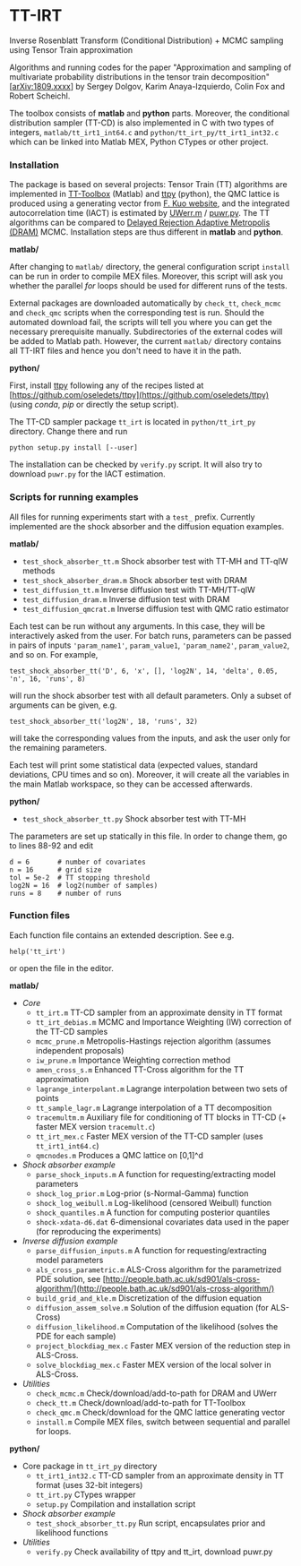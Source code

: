 # TT-IRT
Inverse Rosenblatt Transform (Conditional Distribution) + MCMC sampling using Tensor Train approximation

Algorithms and running codes for the paper "Approximation and sampling of multivariate probability distributions in the tensor train decomposition" [[arXiv:1809.xxxx](http://arxiv.org/abs/)] by Sergey Dolgov, Karim Anaya-Izquierdo, Colin Fox and Robert Scheichl.

The toolbox consists of **matlab** and **python** parts. Moreover, the conditional distribution sampler (TT-CD) is also implemented in C with two types of integers, `matlab/tt_irt1_int64.c` and `python/tt_irt_py/tt_irt1_int32.c` which can be linked into Matlab MEX, Python CTypes or other project.

### Installation

The package is based on several projects: Tensor Train (TT) algorithms are implemented in [TT-Toolbox](https://github.com/oseledets/TT-Toolbox) (Matlab) and [ttpy](https://github.com/oseledets/ttpy) (python), the QMC lattice is produced using a generating vector from [F. Kuo website](http://web.maths.unsw.edu.au/~fkuo/lattice/index.html), and the integrated autocorrelation time (IACT) is estimated by [UWerr.m](https://www.physik.hu-berlin.de/de/com/ALPHAsoft) / [puwr.py](https://github.com/dhesse/py-uwerr).
The TT algorithms can be compared to [Delayed Rejection Adaptive Metropolis (DRAM)](http://helios.fmi.fi/~lainema/dram/) MCMC.
Installation steps are thus different in **matlab** and **python**.

**matlab/**

After changing to `matlab/` directory, the general configuration script `install` can be run in order to compile MEX files.
Moreover, this script will ask you whether the parallel *for* loops should be used for different runs of the tests.

External packages are downloaded automatically by `check_tt`, `check_mcmc` and `check_qmc` scripts when the corresponding test is run. Should the automated download fail, the scripts will tell you where you can get the necessary prerequisite manually.
Subdirectories of the external codes will be added to Matlab path.
However, the current `matlab/` directory contains all TT-IRT files and hence you don't need to have it in the path.


**python/**

First, install [ttpy](https://github.com/oseledets/ttpy) following any of the recipes listed at [https://github.com/oseledets/ttpy](https://github.com/oseledets/ttpy) (using *conda*, *pip* or directly the setup script).

The TT-CD sampler package `tt_irt` is located in `python/tt_irt_py` directory. Change there and run
```
python setup.py install [--user]
```
The installation can be checked by `verify.py` script. It will also try to download `puwr.py` for the IACT estimation.


### Scripts for running examples

All files for running experiments start with a `test_` prefix. Currently implemented are the shock absorber and the diffusion equation examples.

**matlab/**
 * `test_shock_absorber_tt.m`       Shock absorber test with TT-MH and TT-qIW methods
 * `test_shock_absorber_dram.m`     Shock absorber test with DRAM
 * `test_diffusion_tt.m`            Inverse diffusion test with TT-MH/TT-qIW
 * `test_diffusion_dram.m`          Inverse diffusion test with DRAM
 * `test_diffusion_qmcrat.m`        Inverse diffusion test with QMC ratio estimator

Each test can be run without any arguments. In this case, they will be interactively asked from the user. For batch runs, parameters can be passed in pairs of inputs ``'param_name1'``, ``param_value1``, ``'param_name2'``, ``param_value2``, and so on. For example,
```
test_shock_absorber_tt('D', 6, 'x', [], 'log2N', 14, 'delta', 0.05, 'n', 16, 'runs', 8)
```
will run the shock absorber test with all default parameters. Only a subset of arguments can be given, e.g.
```
test_shock_absorber_tt('log2N', 18, 'runs', 32)
```
will take the corresponding values from the inputs, and ask the user only for the remaining parameters.

Each test will print some statistical data (expected values, standard deviations, CPU times and so on).
Moreover, it will create all the variables in the main Matlab workspace, so they can be accessed afterwards.


**python/**
 * `test_shock_absorber_tt.py`      Shock absorber test with TT-MH

The parameters are set up statically in this file. In order to change them, go to lines 88-92 and edit
```
d = 6       # number of covariates
n = 16      # grid size
tol = 5e-2  # TT stopping threshold
log2N = 16  # log2(number of samples)
runs = 8    # number of runs
```


### Function files

Each function file contains an extended description. See e.g.
```
help('tt_irt')
```
or open the file in the editor.

**matlab/**
  * *Core*
    - `tt_irt.m`  TT-CD sampler from an approximate density in TT format
    - `tt_irt_debias.m`  MCMC and Importance Weighting (IW) correction of the TT-CD samples
    - `mcmc_prune.m`     Metropolis-Hastings rejection algorithm (assumes independent proposals)
    - `iw_prune.m`       Importance Weighting correction method
    - `amen_cross_s.m`   Enhanced TT-Cross algorithm for the TT approximation
    - `lagrange_interpolant.m`  Lagrange interpolation between two sets of points
    - `tt_sample_lagr.m`  Lagrange interpolation of a TT decomposition
    - `tracemultm.m`     Auxiliary file for conditioning of TT blocks in TT-CD (+ faster MEX version `tracemult.c`)
    - `tt_irt_mex.c`     Faster MEX version of the TT-CD sampler (uses `tt_irt1_int64.c`)
    - `qmcnodes.m`       Produces a QMC lattice on [0,1]^d
  * *Shock absorber example*
    - `parse_shock_inputs.m`    A function for requesting/extracting model parameters
    - `shock_log_prior.m`       Log-prior (s-Normal-Gamma) function
    - `shock_log_weibull.m`     Log-likelihood (censored Weibull) function
    - `shock_quantiles.m`       A function for computing posterior quantiles
    - `shock-xdata-d6.dat`      6-dimensional covariates data used in the paper (for reproducing the experiments)
  * *Inverse diffusion example*
    - `parse_diffusion_inputs.m`    A function for requesting/extracting model parameters
    - `als_cross_parametric.m`      ALS-Cross algorithm for the parametrized PDE solution, see [http://people.bath.ac.uk/sd901/als-cross-algorithm/](http://people.bath.ac.uk/sd901/als-cross-algorithm/)
    - `build_grid_and_kle.m`        Discretization of the diffusion equation
    - `diffusion_assem_solve.m`     Solution of the diffusion equation (for ALS-Cross)
    - `diffusion_likelihood.m`      Computation of the likelihood (solves the PDE for each sample)
    - `project_blockdiag_mex.c`     Faster MEX version of the reduction step in ALS-Cross.
    - `solve_blockdiag_mex.c`       Faster MEX version of the local solver in ALS-Cross.
  * *Utilities*
    - `check_mcmc.m`   Check/download/add-to-path for DRAM and UWerr
    - `check_tt.m`     Check/download/add-to-path for TT-Toolbox
    - `check_qmc.m`    Check/download for the QMC lattice generating vector
    - `install.m`      Compile MEX files, switch between sequential and parallel for loops.

**python/**
  * Core package in `tt_irt_py` directory
    - `tt_irt1_int32.c`  TT-CD sampler from an approximate density in TT format (uses 32-bit integers)
    - `tt_irt.py`        CTypes wrapper
    - `setup.py`         Compilation and installation script
  * *Shock absorber example*
    - `test_shock_absorber_tt.py`  Run script, encapsulates prior and likelihood functions
  * *Utilities*
    - `verify.py`        Check availability of ttpy and tt_irt, download puwr.py

